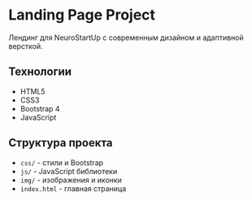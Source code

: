 # Landing Page Project

Лендинг для NeuroStartUp с современным дизайном и адаптивной версткой.

## Технологии
- HTML5
- CSS3
- Bootstrap 4
- JavaScript

## Структура проекта
- `css/` - стили и Bootstrap
- `js/` - JavaScript библиотеки
- `img/` - изображения и иконки
- `index.html` - главная страница
